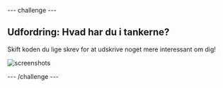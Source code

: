 \--- challenge \---

## Udfordring: Hvad har du i tankerne?

Skift koden du lige skrev for at udskrive noget mere interessant om dig!

![screenshots](images/me-mind.png)

\--- /challenge \---